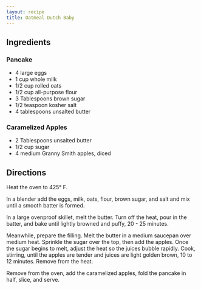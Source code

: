 ```yaml
---
layout: recipe
title: Oatmeal Dutch Baby
---
```


## Ingredients

### Pancake
* 4 large eggs
* 1 cup whole milk
* 1/2 cup rolled oats
* 1/2 cup all-purpose flour
* 3 Tablespoons brown sugar
* 1/2 teaspoon kosher salt
* 4 tablespoons unsalted butter

### Caramelized Apples
* 2 Tablespoons unsalted butter 
* 1/2 cup sugar 
* 4 medium Granny Smith apples, diced

## Directions

Heat the oven to 425° F.

In a blender add the eggs, milk, oats, flour, brown sugar, and salt and mix until a smooth batter is formed.

In a large ovenproof skillet, melt the butter. Turn off the heat, pour in the batter, and bake until lightly browned and puffy, 20 - 25 minutes.

Meanwhile, prepare the filling. Melt the butter in a medium saucepan over medium heat. Sprinkle the sugar over the top, then add the apples. Once the sugar begins to melt, adjust the heat so the juices bubble rapidly. Cook, stirring, until the apples are tender and juices are light golden brown, 10 to 12 minutes. Remove from the heat.

Remove from the oven, add the caramelized apples, fold the pancake in half, slice, and serve.